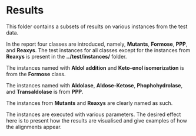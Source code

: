 # Results

This folder contains a subsets of results on various instances from the test data. 

In the report four classes are introduced, namely, **Mutants**, **Formose**, **PPP**, and **Reaxys**. The test instances for all classes except for the instances from **Reaxys** is present in the **../test/instances/** folder. 

The instances named with **Aldol addition** and **Keto-enol isomerization** is from the **Formose** class. 

The instances named with **Aldolase**, **Aldose-Ketose**, **Phophohydrolase**, and **Transaldolase** is from **PPP**.

The instances from **Mutants** and **Reaxys** are clearly named as such. 

The instances are executed with various parameters. The desired effect here is to present how the results are visualised and give examples of how the alignments appear. 
